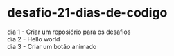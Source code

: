 # desafio-21-dias-de-codigo

dia 1 - Criar um reposiório para os desafios <br>
dia 2 - Hello world <br>
dia 3 - Criar um botão animado <br>
